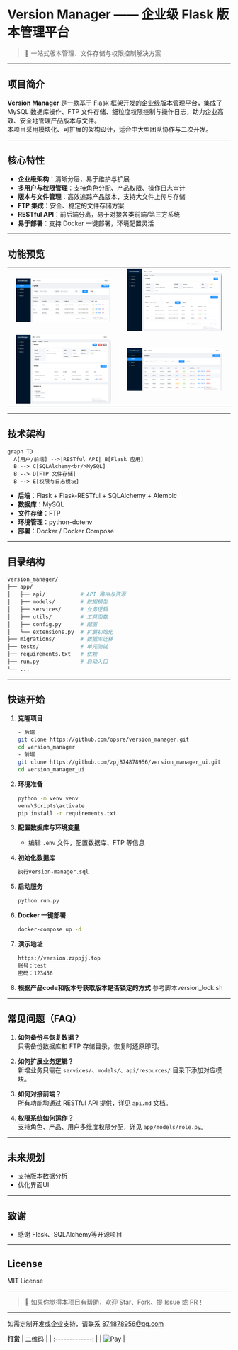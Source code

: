 # Version Manager —— 企业级 Flask 版本管理平台

> 🚀 一站式版本管理、文件存储与权限控制解决方案

---

## 项目简介

**Version Manager** 是一款基于 Flask 框架开发的企业级版本管理平台，集成了 MySQL 数据库操作、FTP 文件存储、细粒度权限控制与操作日志，助力企业高效、安全地管理产品版本与文件。  
本项目采用模块化、可扩展的架构设计，适合中大型团队协作与二次开发。

---

## 核心特性

- **企业级架构**：清晰分层，易于维护与扩展
- **多用户与权限管理**：支持角色分配、产品权限、操作日志审计
- **版本与文件管理**：高效追踪产品版本，支持大文件上传与存储
- **FTP 集成**：安全、稳定的文件存储方案
- **RESTful API**：前后端分离，易于对接各类前端/第三方系统
- **易于部署**：支持 Docker 一键部署，环境配置灵活

---
## 功能预览

<table align="center" width="100%">
  <tr>
    <td align="center" width="50%">
      <img src="image/product_list.png" alt="产品列表" width="90%"/>
    </td>
    <td align="center" width="50%">
      <img src="image/product_detail.png" alt="产品详情" width="90%"/>
    </td>
  </tr>
  <tr>
    <td align="center">
      <img src="image/version_detail.png" alt="版本详情" width="90%"/>
    </td>
    <td align="center">
      <img src="image/role_manager.png" alt="权限管理" width="90%"/>
    </td>
  </tr>
</table>

---

## 技术架构

```mermaid
graph TD
  A[用户/前端] -->|RESTful API| B[Flask 应用]
  B --> C[SQLAlchemy<br/>MySQL]
  B --> D[FTP 文件存储]
  B --> E[权限与日志模块]
```

- **后端**：Flask + Flask-RESTful + SQLAlchemy + Alembic
- **数据库**：MySQL
- **文件存储**：FTP
- **环境管理**：python-dotenv
- **部署**：Docker / Docker Compose

---

## 目录结构

```bash
version_manager/
├── app/
│   ├── api/           # API 路由与资源
│   ├── models/        # 数据模型
│   ├── services/      # 业务逻辑
│   ├── utils/         # 工具函数
│   ├── config.py      # 配置
│   └── extensions.py  # 扩展初始化
├── migrations/        # 数据库迁移
├── tests/             # 单元测试
├── requirements.txt   # 依赖
├── run.py             # 启动入口
└── ...
```

---

## 快速开始

1. **克隆项目**
   ```bash
   - 后端
   git clone https://github.com/opsre/version_manager.git
   cd version_manager
   - 前端
   git clone https://github.com/zpj874878956/version_manager_ui.git
   cd version_manager_ui
   ```

2. **环境准备**
   ```bash
   python -m venv venv
   venv\Scripts\activate
   pip install -r requirements.txt
   ```

3. **配置数据库与环境变量**
   - 编辑 `.env` 文件，配置数据库、FTP 等信息

4. **初始化数据库**
   ```bash
   执行version-manager.sql
   ```

5. **启动服务**
   ```bash
   python run.py
   ```

6. **Docker 一键部署**
   ```bash
   docker-compose up -d
   ```
7. **演示地址**
   ```bash
   https://version.zzppjj.top
   账号：test
   密码：123456
   ```
8. **根据产品code和版本号获取版本是否锁定的方式**
参考脚本version_lock.sh
---

## 常见问题（FAQ）

1. **如何备份与恢复数据？**  
   只需备份数据库和 FTP 存储目录，恢复时还原即可。

2. **如何扩展业务逻辑？**  
   新增业务只需在 `services/`、`models/`、`api/resources/` 目录下添加对应模块。

3. **如何对接前端？**  
   所有功能均通过 RESTful API 提供，详见 `api.md` 文档。

4. **权限系统如何运作？**  
   支持角色、产品、用户多维度权限分配，详见 `app/models/role.py`。

---

## 未来规划

- 支持版本数据分析
- 优化界面UI


---

## 致谢

- 感谢 Flask、SQLAlchemy等开源项目

---

## License

MIT License

---

> 🌟 如果你觉得本项目有帮助，欢迎 Star、Fork、提 Issue 或 PR！

---

如需定制开发或企业支持，请联系 874878956@qq.com

**打赏**
| 二维码 |
| :-------------: |
| <img src="https://pic.zzppjj.top/LightPicture/2023/02/cebf13bbcea9264d.jpg" alt="Pay" width="200"> |
